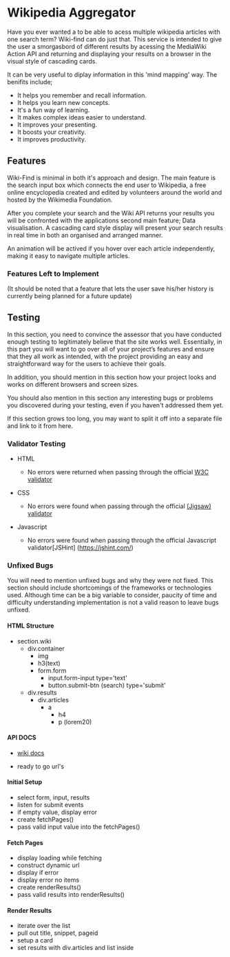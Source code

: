 # Wikipedia Aggregator 

Have you ever wanted a to be able to acess multiple wikipedia articles with one search term? Wiki-find can do just that. This service is intended to give the user a smorgasbord of different results by acessing the MediaWiki Action API and returning and displaying your results on a browser in the visual style of cascading cards.

It can be very useful to diplay information in this 'mind mapping' way. The benifits include;
  * It helps you remember and recall information.
  * It helps you learn new concepts.
  * It's a fun way of learning.
  * It makes complex ideas easier to understand. 
  * It improves your presenting.
  * It boosts your creativity.
  * It improves productivity.


## Features 

Wiki-Find is minimal in both it's approach and design. The main feature is the search input box which connects the end user to Wikipedia, a free online encyclopedia created and edited by volunteers around the world and hosted by the Wikimedia Foundation.

After you complete your search and the Wiki API returns your results you will be confronted with the applications second main feature; Data visualisation. A cascading card style display will present your search results in real time in both an organised and arranged manner. 

An animation will be actived if you hover over each article independently, making it easy to navigate multiple articles.

### Features Left to Implement

(It should be noted that a feature that lets the user save his/her history is currently being planned for a future update)

## Testing 

In this section, you need to convince the assessor that you have conducted enough testing to legitimately believe that the site works well. Essentially, in this part you will want to go over all of your project’s features and ensure that they all work as intended, with the project providing an easy and straightforward way for the users to achieve their goals.

In addition, you should mention in this section how your project looks and works on different browsers and screen sizes.

You should also mention in this section any interesting bugs or problems you discovered during your testing, even if you haven't addressed them yet.

If this section grows too long, you may want to split it off into a separate file and link to it from here.


### Validator Testing 

- HTML
  - No errors were returned when passing through the official [W3C validator](https://validator.w3.org/nu/?doc=https%3A%2F%2Fcode-institute-org.github.io%2Flove-running-2.0%2Findex.html)

- CSS
  - No errors were found when passing through the official [(Jigsaw) validator](https://jigsaw.w3.org/css-validator/validator?uri=https%3A%2F%2Fvalidator.w3.org%2Fnu%2F%3Fdoc%3Dhttps%253A%252F%252Fcode-institute-org.github.io%252Flove-running-2.0%252Findex.html&profile=css3svg&usermedium=all&warning=1&vextwarning=&lang=en#css)

- Javascript
  - No errors were found when passing through the official Javascript validator[JSHint] (https://jshint.com/)
### Unfixed Bugs

You will need to mention unfixed bugs and why they were not fixed. This section should include shortcomings of the frameworks or technologies used. Although time can be a big variable to consider, paucity of time and difficulty understanding implementation is not a valid reason to leave bugs unfixed. 


#### HTML Structure

- section.wiki
  - div.container
    - img
    - h3(text)
    - form.form
      - input.form-input type='text'
      - button.submit-btn (search) type='submit'
  - div.results
    - div.articles
      - a
        - h4
        - p (lorem20)

#### API DOCS

- [wiki docs](https://www.mediawiki.org/wiki/API:Main_page)

- ready to go url's

#### Initial Setup

- select form, input, results
- listen for submit events
- if empty value, display error
- create fetchPages()
- pass valid input value into the fetchPages()

#### Fetch Pages

- display loading while fetching
- construct dynamic url
- display if error
- display error no items
- create renderResults()
- pass valid results into renderResults()

#### Render Results

- iterate over the list
- pull out title, snippet, pageid
- setup a card
- set results with div.articles and list inside
